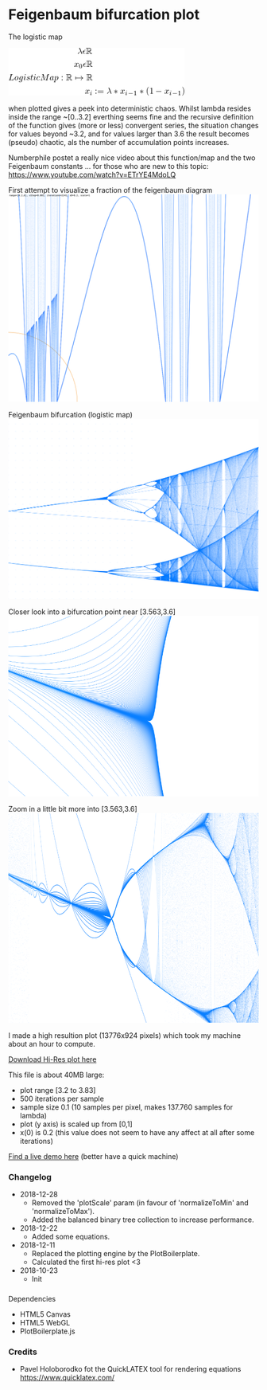 # Feigenbaum bifurcation plot

The logistic map

![The logistic map equation](logistic-map-equation.png "Equation of the logistic map")

when plotted gives a peek into deterministic chaos. Whilst lambda resides inside the range ~[0..3.2] everthing
seems fine and the recursive definition of the function gives (more or less) convergent series, the situation
changes for values beyond ~3.2, and for values larger than 3.6 the result becomes (pseudo) chaotic, als the
number of accumulation points increases.

Numberphile postet a really nice video about this function/map and the two Feigenbaum constants ...
for those who are new to this topic:
https://www.youtube.com/watch?v=ETrYE4MdoLQ


First attempt to visualize a fraction of the feigenbaum diagram
![Feigenbaum Plot (with errors)](screenshots/screenshot-20181030_0.png)


Feigenbaum bifurcation (logistic map)
![Plotting the Feigenbaum bifurcation](screenshots/screenshot-feigenbaum-2018-12-12-3.png "Plotting the Feigenbaum bifurcation")


Closer look into a bifurcation point near [3.563,3.6]
![Plotting the Feigenbaum bifurcation](screenshots/screenshot-20181219_0-excerpt.png "Closer look into a bifurcation point near [3.563,3.6]")

Zoom in a little bit more into [3.563,3.6]
![Plotting the Feigenbaum bifurcation](screenshots/screenshot-20181219_10_excerpt.png "Zoom in a little bit more into [3.563,3.6]")






I made a high resultion plot (13776x924 pixels) which took my machine about an hour to compute.

[Download Hi-Res plot here](https://www.int2byte.de/public/feigenbaum-plot/screenshot-feigenbaum-2018-12-12-4-x8.png "Feigenbaum bifurcation live demo")

This file is about 40MB large:
 * plot range [3.2 to 3.83]
 * 500 iterations per sample
 * sample size 0.1 (10 samples per pixel, makes 137.760 samples for lambda)
 * plot (y axis) is scaled up from [0,1]
 * x(0) is 0.2 (this value does not seem to have any affect at all after some iterations)


[Find a live demo here](https://www.int2byte.de/public/feigenbaum-plot/main.html "Feigenbaum bifurcation live demo") (better have a quick machine)



### Changelog
* 2018-12-28
  * Removed the 'plotScale' param (in favour of 'normalizeToMin' and 'normalizeToMax').
  * Added the balanced binary tree collection to increase performance.
* 2018-12-22
  * Added some equations.
* 2018-12-11
  * Replaced the plotting engine by the PlotBoilerplate.
  * Calculated the first hi-res plot <3
* 2018-10-23
  * Init



###
Dependencies
* HTML5 Canvas
* HTML5 WebGL
* PlotBoilerplate.js


### Credits
 * Pavel Holoborodko fot the QuickLATEX tool for rendering equations https://www.quicklatex.com/